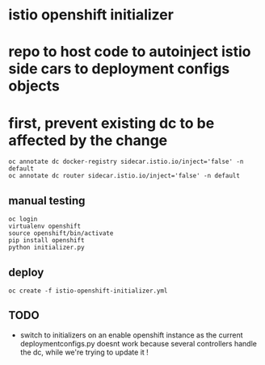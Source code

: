 # istio openshift initializer

# repo to host code to autoinject istio side cars to deployment configs objects

# first, prevent existing dc to be affected by the change 

```
oc annotate dc docker-registry sidecar.istio.io/inject='false' -n default
oc annotate dc router sidecar.istio.io/inject='false' -n default
```

## manual testing

```
oc login
virtualenv openshift
source openshift/bin/activate
pip install openshift
python initializer.py
```

## deploy 

```
oc create -f istio-openshift-initializer.yml
```

## TODO

- switch to initializers on an enable openshift instance as the current deploymentconfigs.py doesnt work because several controllers handle the dc, while we're trying to update it !
